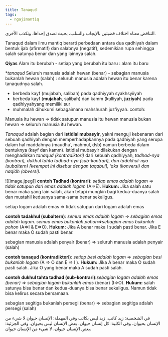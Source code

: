 ```yaml
---
title: Tanaqud
tags:
  - ngajimantiq
---
```

التناقض معناه اختلاف قضيتين بالإيجاب والسلب، بحيث تصدق إحداها، وتكذب الأخرى.

Tanaqud dalam ilmu mantiq berarti perbedaan antara dua qadhiyah dalam bentuk ijab (afirmatif) dan salabnya (negatif), sedemikian rupa sehingga salah satunya benar dan yang lainnya salah.

**Qiyas**
Alam itu berubah - setiap yang berubah itu baru
: alam itu baru

**tanaqud*
Seluruh manusia adalah hewan (benar) - sebagian manusia bukanlah hewan (salah)
: seluruh manusia adalah hewan itu benar karena tanaqudnya salah.

- berbeda kayf (mujabah, salibah) pada qadhiyyah syakhsyiiyah
- berbeda kayf (**mujabah**, ~~salibah~~) dan kamm (~~kulliyah~~, **juziyah**) pada qadhiyyahyang memiliki sur
- muhmalah dihukumi sebagaimana mahshurah juz'iyyah. contoh:

Manusia itu hewan ⇒ tidak satupun manusia itu hewan
manusia bukan hewan ⇒ seluruh manusia itu hewan.

_Tanaqud_ adalah bagian dari **istidlal mubasyir**, yakni menguji kebenaran dari sebuah qadhiyah dengan memperhadapkannya pada qadhiyah yang serupa dalam hal maddahnya (maudhu’, mahmul, dsb) namun berbeda dalam bentuknya (kayf dan kamm). Istidlal mubasyir dilakukan dengan menghadirkan _tanaqud (kontradiktori)_ dari sebuah qadhiyyah, _tadhad-nya (kontrari), dukhul tahta tadhad-nya (sub-kontrari), dan tadakhul-nya (subaltern) [keempat ini disebut dengan taqabul], ‘aks (konversi) dan naqidh (obversi)._

![[image.jpeg]]
**contoh Tadhad (kontrari)**: _setiap emas adalah logam ⇒ tidak satupun dari emas adalah logam_ (A⇒E). **Hukum:** Jika salah satu benar maka yang lain salah, akan tetapi mungkin bagi kedua-duanya salah dan mustahil keduanya sama-sama benar sekaligus.

setiap logam adalah emas ⇒ tidak satupun dari logam adalah emas

**contoh tadakhul (subaltern)**: _semua emas adalah logam ⇒ sebagian emas adalah logam. semua emas bukanlah pohon⇒sebagian emas bukanlah pohon_ (A⇒I & E⇒O). **Hukum:** Jika A benar maka I sudah pasti benar. Jika E benar maka O sudah pasti benar.

sebagian manusia adalah  penyair (benar) ⇒ seluruh manusia adalah penyair (salah)

**contoh tanaqud (kontradiktori)**: _setiap besi adalah logam ⇒ sebagian besi bukanlah logam_ (A ⇒ O dan E ⇒ I ). **Hukum:** Jika A benar maka O sudah pasti salah. Jika O yang benar maka A sudah pasti salah.

**contoh dukhul tahta tadhad (sub-kontrari)**:_sebagian logam adalah emas (benar) ⇒ sebagian logam bukanlah emas_ (benar) (I⇒O). **Hukum:** salah satunya bisa benar dan kedua-duanya bisa benar sekaligus. Namun tidak bisa kelirus secara bersamaan.

sebagian segitiga bukanlah persegi (benar) ⇒ sebagian segitiga adalah persegi (salah)

في الشخصية: زید کاتب، زيد ليس بكاتب
وفي المهملة: الإنسان حيوان لا شيء من الإنسان بحيوان.
وفي الكلية: كل إنسان حيوان، بعض الإنسان ليس بحيوان.
وفي الجزئية: بعض الإنسان حيوان، لا شيء من الإنسان حيوان. 